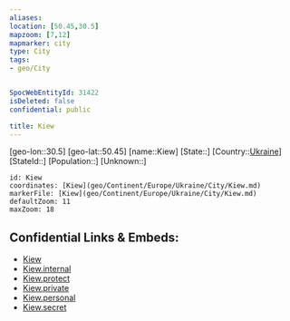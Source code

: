 ```yaml
---
aliases: 
location: [50.45,30.5]
mapzoom: [7,12] 
mapmarker: city 
type: City
tags:
- geo/City


SpocWebEntityId: 31422
isDeleted: false
confidential: public

title: Kiew
---
```

[geo-lon::30.5]
[geo-lat::50.45]
[name::Kiew]
[State::]
[Country::[Ukraine](geo/Continent/Europe/Ukraine.md)]
[StateId::]
[Population::]
[Unknown::]


```leaflet
id: Kiew
coordinates: [Kiew](geo/Continent/Europe/Ukraine/City/Kiew.md)
markerFile: [Kiew](geo/Continent/Europe/Ukraine/City/Kiew.md)
defaultZoom: 11 
maxZoom: 18
```


## Confidential Links & Embeds: 
- [Kiew](../../../../../../_public/geo/Continent/Europe/Ukraine/City/Kiew.md) 
- [Kiew.internal](../../../../../../_internal/geo/Continent/Europe/Ukraine/City/Kiew.internal.md) 
- [Kiew.protect](../../../../../../_protect/geo/Continent/Europe/Ukraine/City/Kiew.protect.md) 
- [Kiew.private](../../../../../../_private/geo/Continent/Europe/Ukraine/City/Kiew.private.md) 
- [Kiew.personal](../../../../../../_personal/geo/Continent/Europe/Ukraine/City/Kiew.personal.md) 
- [Kiew.secret](../../../../../../_secret/geo/Continent/Europe/Ukraine/City/Kiew.secret.md) 

